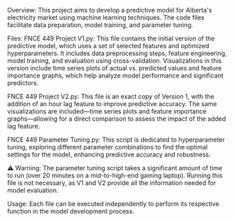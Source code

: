 Overview:
This project aims to develop a predictive model for Alberta's electricity market using machine learning techniques. The code files facilitate data preparation, model training, and parameter tuning.

Files:
FNCE 449 Project V1.py:
This file contains the initial version of the predictive model, which uses a set of selected features and optimized hyperparameters. It includes data preprocessing steps, feature engineering, model training, and evaluation using cross-validation. Visualizations in this version include time series plots of actual vs. predicted values and feature importance graphs, which help analyze model performance and significant predictors.

FNCE 449 Project V2.py:
This file is an exact copy of Version 1, with the addition of an hour lag feature to improve predictive accuracy. The same visualizations are included—time series plots and feature importance graphs—allowing for a direct comparison to assess the impact of the added lag feature.

FNCE 449 Parameter Tuning.py:
This script is dedicated to hyperparameter tuning, exploring different parameter combinations to find the optimal settings for the model, enhancing predictive accuracy and robustness.

⚠️ Warning: The parameter tuning script takes a significant amount of time to run (over 20 minutes on a mid-to-high-end gaming laptop). Running this file is not necessary, as V1 and V2 provide all the information needed for model evaluation.

Usage:
Each file can be executed independently to perform its respective function in the model development process.
